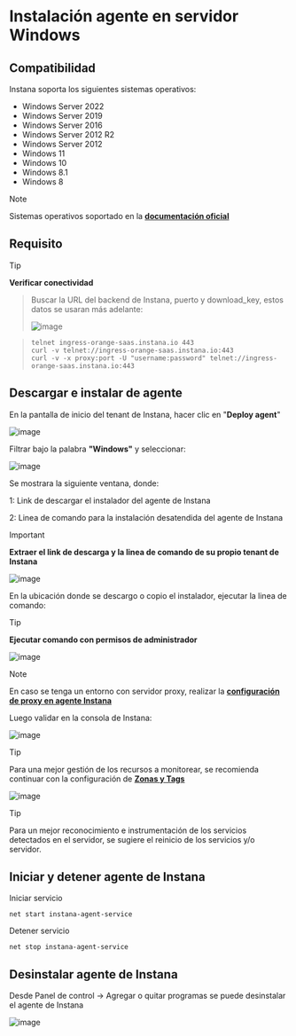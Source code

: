 # Instalación agente en servidor Windows

## Compatibilidad
Instana soporta los siguientes sistemas operativos:
- Windows Server 2022
- Windows Server 2019
- Windows Server 2016
- Windows Server 2012 R2
- Windows Server 2012
- Windows 11
- Windows 10
- Windows 8.1
- Windows 8

> [!NOTE]
> Sistemas operativos soportado en la **[documentación oficial](https://www.ibm.com/docs/en/instana-observability/current?topic=agents-installing-windows#supported-operating-systems-and-platform-architectures)**

## Requisito

> [!TIP]
>**Verificar conectividad**

>Buscar la URL del backend de Instana, puerto y download_key, estos datos se usaran más adelante:
>
>![image](https://github.com/user-attachments/assets/11df3b33-0f4a-42cf-b94f-a0c391432689)

>```
>telnet ingress-orange-saas.instana.io 443
>curl -v telnet://ingress-orange-saas.instana.io:443
>curl -v -x proxy:port -U "username:password" telnet://ingress-orange-saas.instana.io:443
>```

## Descargar e instalar de agente

En la pantalla de inicio del tenant de Instana, hacer clic en "**Deploy agent**"

![image](https://github.com/user-attachments/assets/8a0c2b7b-2956-44ee-aa79-81195d4c3a5b)

Filtrar bajo la palabra **"Windows"** y seleccionar:

![image](https://github.com/user-attachments/assets/59b45a62-2299-4c76-93dc-0fe009a42e47)

Se mostrara la siguiente ventana, donde:

1: Link de descargar el instalador del agente de Instana

2: Linea de comando para la instalación desatendida del agente de Instana

> [!IMPORTANT]
>**Extraer el link de descarga y la linea de comando de su propio tenant de Instana**

![image](https://github.com/user-attachments/assets/c325cb5d-5a7d-4708-8257-2714a858a0ca)

En la ubicación donde se descargo o copio el instalador, ejecutar la linea de comando:

> [!TIP]
>**Ejecutar comando con permisos de administrador**

![image](https://github.com/user-attachments/assets/a2fdcfdd-7deb-4538-ad71-939acfe2eeea)

> [!NOTE]
> En caso se tenga un entorno con servidor proxy, realizar la **[configuración de proxy en agente Instana](https://github.com/Mainsoft-SA/Instana/blob/main/proxy_agent/readme.md#3-configuraci%C3%B3n-de-proxy-en-agente-instana)**

Luego validar en la consola de Instana:

![image](https://github.com/user-attachments/assets/1a980a1e-c921-4f17-9674-0dd02f86203c)


> [!TIP]
> Para una mejor gestión de los recursos a monitorear, se recomienda continuar con la configuración de **[Zonas y Tags](https://github.com/Mainsoft-SA/Instana/blob/main/agente/zona%26tag.md)**
> 
> ![image](https://github.com/user-attachments/assets/d4265a10-4698-4c0a-aea9-dd206392193f)

> [!TIP]
> Para un mejor reconocimiento e instrumentación de los servicios detectados en el servidor, se sugiere el reinicio de los servicios y/o servidor.

## Iniciar y detener agente de Instana

Iniciar servicio
```
net start instana-agent-service
```

Detener servicio
```
net stop instana-agent-service
```

## Desinstalar agente de Instana

Desde Panel de control -> Agregar o quitar programas se puede desinstalar el agente de Instana

![image](https://github.com/user-attachments/assets/fad2524a-1287-43d0-937e-35d71b16dbde)


